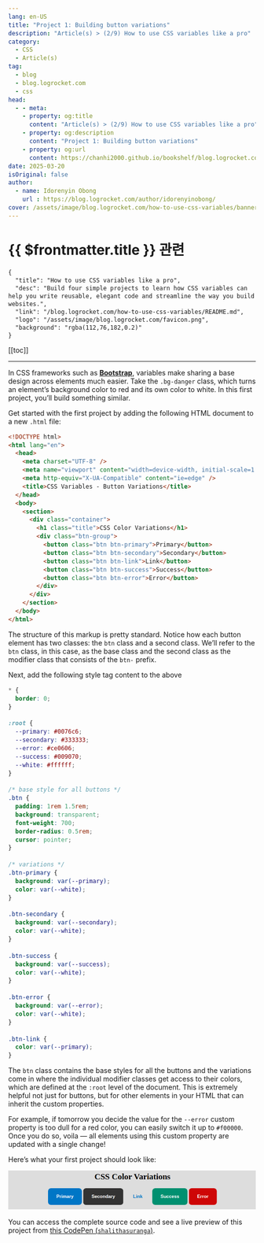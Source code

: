 ```yaml
---
lang: en-US
title: "Project 1: Building button variations"
description: "Article(s) > (2/9) How to use CSS variables like a pro" 
category:
  - CSS
  - Article(s)
tag:
  - blog
  - blog.logrocket.com
  - css
head:
  - - meta:
    - property: og:title
      content: "Article(s) > (2/9) How to use CSS variables like a pro"
    - property: og:description
      content: "Project 1: Building button variations"
    - property: og:url
      content: https://chanhi2000.github.io/bookshelf/blog.logrocket.com/how-to-use-css-variables/project-1-building-button-variations.html
date: 2025-03-20
isOriginal: false
author:
  - name: Idorenyin Obong
    url : https://blog.logrocket.com/author/idorenyinobong/
cover: /assets/image/blog.logrocket.com/how-to-use-css-variables/banner.png
---
```


# {{ $frontmatter.title }} 관련

```component VPCard
{
  "title": "How to use CSS variables like a pro",
  "desc": "Build four simple projects to learn how CSS variables can help you write reusable, elegant code and streamline the way you build websites.",
  "link": "/blog.logrocket.com/how-to-use-css-variables/README.md",
  "logo": "/assets/image/blog.logrocket.com/favicon.png",
  "background": "rgba(112,76,182,0.2)"
}
```

[[toc]]

---

<SiteInfo
  name="How to use CSS variables like a pro"
  desc="Build four simple projects to learn how CSS variables can help you write reusable, elegant code and streamline the way you build websites."
  url="https://blog.logrocket.com/how-to-use-css-variables#project-1-building-button-variations"
  logo="/assets/image/blog.logrocket.com/favicon.png"
  preview="/assets/image/blog.logrocket.com/how-to-use-css-variables/banner.png"/>

In CSS frameworks such as [**Bootstrap**](/blog.logrocket.com/bootstrap-adoption-guide.md), variables make sharing a base design across elements much easier. Take the `.bg-danger` class, which turns an element’s background color to red and its own color to white. In this first project, you’ll build something similar.

Get started with the first project by adding the following HTML document to a new <VPIcon icon="fa-brands fa-html5"/>`.html` file:

```html
<!DOCTYPE html>
<html lang="en">
  <head>
    <meta charset="UTF-8" />
    <meta name="viewport" content="width=device-width, initial-scale=1.0" />
    <meta http-equiv="X-UA-Compatible" content="ie=edge" />
    <title>CSS Variables - Button Variations</title>
  </head>
  <body>
    <section>
      <div class="container">
        <h1 class="title">CSS Color Variations</h1>
        <div class="btn-group">
          <button class="btn btn-primary">Primary</button>
          <button class="btn btn-secondary">Secondary</button>
          <button class="btn btn-link">Link</button>
          <button class="btn btn-success">Success</button>
          <button class="btn btn-error">Error</button>
        </div>
      </div>
    </section>
  </body>
</html>
```

The structure of this markup is pretty standard. Notice how each button element has two classes: the `btn` class and a second class. We’ll refer to the `btn` class, in this case, as the base class and the second class as the modifier class that consists of the `btn-` prefix.

Next, add the following style tag content to the above

```css :collapsed-lines
* {
  border: 0;
}

:root {
  --primary: #0076c6;
  --secondary: #333333;
  --error: #ce0606;
  --success: #009070;
  --white: #ffffff;
}

/* base style for all buttons */
.btn {
  padding: 1rem 1.5rem;
  background: transparent;
  font-weight: 700;
  border-radius: 0.5rem;
  cursor: pointer;
}

/* variations */
.btn-primary {
  background: var(--primary);
  color: var(--white);
}

.btn-secondary {
  background: var(--secondary);
  color: var(--white);
}

.btn-success {
  background: var(--success);
  color: var(--white);
}

.btn-error {
  background: var(--error);
  color: var(--white);
}

.btn-link {
  color: var(--primary);
}
```

The `btn` class contains the base styles for all the buttons and the variations come in where the individual modifier classes get access to their colors, which are defined at the `:root` level of the document. This is extremely helpful not just for buttons, but for other elements in your HTML that can inherit the custom properties.

For example, if tomorrow you decide the value for the `--error` custom property is too dull for a red color, you can easily switch it up to `#f00000`. Once you do so, voila — all elements using this custom property are updated with a single change!

Here’s what your first project should look like:

![Preview Of Project Using Css To Build Button Color Variations](/assets/image/blog.logrocket.com/how-to-use-css-variables/img4-CSS-color-variations-project-preview.png)

You can access the complete source code and see a live preview of this project from [this CodePen (<VPIcon icon="fa-brands fa-codepen"/>`shalithasuranga`)](https://codepen.io/shalithasuranga/pen/dyrKEyd).

<CodePen
  user="shalithasuranga"
  slug-hash="dyrKEyd"
  title="Project #1: CSS Color Variations"
  :default-tab="['css','result']"
  :theme="$isDarkmode ? 'dark': 'light'"/>
